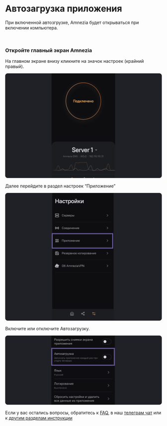 # Автозагрузка приложения

При включенной автозгрузке, Amnezia  будет открываться при включении компьютера.

&nbsp;

### Откройте главный экран Amnezia


На главном экране  внизу  кликните на значок настроек (крайний правый).

![instruction 1](https://raw.githubusercontent.com/amnezia-vpn/amnezia.org-content/master/docs/ru/instructions/17_application-autostart/img/aa_ru_1.png)

Далее перейдите в раздел настроек  “Приложение”

![instruction 1](https://raw.githubusercontent.com/amnezia-vpn/amnezia.org-content/master/docs/ru/instructions/17_application-autostart/img/aa_ru_2.png)

Включите или отключите Автозагрузку.

![instruction 1](https://raw.githubusercontent.com/amnezia-vpn/amnezia.org-content/master/docs/ru/instructions/17_application-autostart/img/aa_ru_3.png)

Если у вас остались вопросы, обратитесь к [FAQ], в наш [телеграм чат] или к [другим разделам инструкции]

[amnezia-site-ext-link]: https://amnezia-web-nx1r.vercel.app
[about-int-link]: /about
[FAQ]: ../faq
[телеграм чат]: https://t.me/amnezia_vpn
[другим разделам инструкции]: ../instructions

















